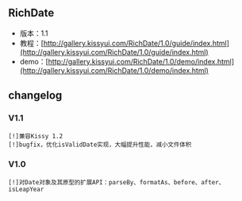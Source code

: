 ## RichDate

* 版本：1.1
* 教程：[http://gallery.kissyui.com/RichDate/1.0/guide/index.html](http://gallery.kissyui.com/RichDate/1.0/guide/index.html)
* demo：[http://gallery.kissyui.com/RichDate/1.0/demo/index.html](http://gallery.kissyui.com/RichDate/1.0/demo/index.html)

## changelog

### V1.1

    [!]兼容Kissy 1.2
    [!]bugfix，优化isValidDate实现，大幅提升性能，减小文件体积

### V1.0

    [!]对Date对象及其原型的扩展API：parseBy、formatAs、before、after、isLeapYear



